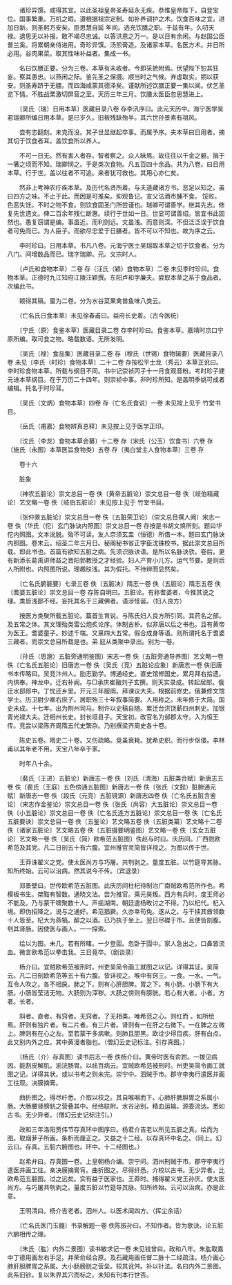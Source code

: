 <!-- { "loadSidebar": true } -->
　　诸珍异馔。咸得其宜。以此圣祖皇帝圣寿延永无疾。恭惟皇帝陛下。自登宝位。国事繁重。万机之暇。遵根据祖宗定制。如补养调护之术。饮食百味之宜。进加日新。则圣躬万安矣。臣思慧自延 年间。选充饮膳之职。于兹有年。久叨天禄。退思无以补报。敢不竭尽忠诚。以答洪恩之万一。是以日有余闲。与赵国公臣普兰奚。将累朝亲侍进用。奇珍异馔。汤煎膏造。及诸家本草。名医方术。并日所必用。谷肉果菜。取其性味补益者。集成一书。

　　名曰饮膳正要。分为三卷。本草有未收者。今即采摭附焉。伏望陛下恕其狂妄。察其愚忠。以燕闲之际。鉴先圣之保摄。顺当时之气候。弃虚取实。期以获安。则圣寿跻于无疆。而四海咸蒙其德泽矣。谨献所述饮膳正要一集以闻。伏乞圣览下情。不胜战栗激切屏营之至。天历三年三月。饮膳太医臣忽思慧进上。

　　〔吴氏（瑞）日用本草〕医藏目录八卷 存李汛序曰。此元天历中。海宁医学吴君瑞卿所编日用本草。是已岁久。旧板残缺殆半。其六世孙景素有祖风。

　　尝有志翻刻。未克而没。其子世显继起卒事。而属予序。夫本草曰日用者。摘其切于饮食者耳。盖饮食所以养人。

　　不可一日无。然有害人者存。智者察之。众人昧焉。故往往以千金之躯。捐于一箸之顷而不知。瑞卿悯之。于是类次食物。凡五百四十余品。共为八卷。曰日用本草。行于世。盖以往者不可追。来者犹可救也。其用心亦仁矣。

　　然非上考神农疗疾本草。及历代名贤所着。与夫道藏诸方书。恶足以知之。虽曰四方之味。不止于此。而因是可推矣。抑观鲁记。宣父沽酒市脯不食。 馁败。色恶失饪。不时之物不食。则饮食固圣门所尝谨也。瑞卿可谓善学。继其先志。修复先世遗文。俾二百余年残仁断惠。续行于世如一日。世显可谓善绍。皆宜书此固然也。愚复窃谓是编。事虽近。而利则远。文虽浅。而意则深。不但泛泛误于饮食者可免而已。为人臣子。而欲尽忠爱于日膳者。皆不可以不知也。故为序之云。

　　李时珍曰。日用本草。书凡八卷。元海宁医士吴瑞取本草之切于饮食者。分为八门。间增数品而已。瑞字瑞卿。元。文宗时人。

　　〔卢氏和食物本草〕二卷 存〔汪氏（颖）食物本草〕二卷 未见李时珍曰。食物本草。正德时九江知府江陵汪颖撰。东阳卢和字廉夫。尝取本草之系于食品者。次编此书。

　　颖得其稿。厘为二卷。分为水谷菜果禽兽鱼味八类云。

　　〔亡名氏日食本草〕未见徐春甫曰。益府长史着。（古今医统）

　　〔宁氏（原）食鉴本草〕医藏目录二卷 存李时珍曰。食鉴本草。嘉靖时京口宁原所编。取可食之物。略载数语。无所发明。

　　〔吴氏（禄）食品集〕医藏目录二卷 存〔穆氏（世锡）食物辑要〕医藏目录八卷 未见〔李氏（时珍）食物本草〕二十二卷 存按松平士龙（秀云）本草正讹曰。李时珍食物本草。所载与纲目不同。书中记崇祯丙子十一月食观音粉。考时珍子建元进本草纲目。在于万历二十四年。则崇祯中事。非时珍所知。是盖明季姚可成者编辑。托名于时珍耳。

　　〔吴氏（文炳）食物本草〕四卷 存〔亡名氏食说〕一卷 未见按上见于 竹堂书目。

　　〔岳氏（甫嘉）食物辨真总释〕未见按上见于医学正印。

　　〔沈氏（李龙）食物本草会纂〕十二卷 存〔宋氏（公玉）饮食书〕六卷 存〔施氏（永图）本草医旨食物类〕五卷 存〔夷白堂主人食物本草〕三卷 存

　　卷十六

　　脏象

　　〔神农五脏论〕崇文总目一卷 佚〔黄帝五脏论〕崇文总目一卷 佚〔岐伯精藏论〕艺文略一卷 佚〔岐伯五脏论〕未见按上见于 竹堂书目。

　　〔张仲景五脏论〕崇文总目一卷 佚〔五脏荣卫论〕（崇文总目撰人阙）宋志一卷 佚〔华氏（佗）玄门脉诀内照图〕崇文总目一卷 存按是书胡文焕所刻。题曰华佗内照图。文本讹脱。殆不可读。友人奈须玄盅（恒德）所借一本。题曰玄门脉诀内照图。卷末云。绍圣二年三月日。秘阁秘书省正字臣沈铢校书。据此崇文总目所载。即此书也。首篇有欲知五脏之病。先须识脉诀语。是所以名脉诀欤。卷后。更有新添长葛禹讲师益之晋阳郭教授之才经验。妇人产育小儿方。运气节要。是则后人所附也。内照图所说。理趣肤浅。其为假托。不待辨而显然矣。

　　〔亡名氏腑脏要〕七录三卷 佚〔五脏决〕隋志一卷 佚〔五脏论〕隋志五卷 佚〔耆婆五脏论〕崇文总目一卷 存陈自明曰。五脏论。有称耆婆者，今推其说之理。类皆浅鄙不经。妄托其名于三藏佛者。语涉怪诞。（妇人良方）

　　按医方类聚所载五脏论。篇首生育说。与陈氏妇人良方所引同。其药名之部。及五常之体。其文理殆类雷公炮炙论序。体制古朴。似非唐以后之书也。且有黄帝为医王。耆婆童子。妙述千端。又禀四大五常。假合成身等语。则所谓托名于耆婆三藏者。而崇文总目所载是也。弟 庭从类聚中录出。别为一卷。

　　〔孙氏（思邈）五脏旁通明鉴图〕宋志一卷 佚〔五脏旁通导养图〕艺文略一卷 佚〔亡名氏五脏论〕旧唐志一卷 佚〔吴氏（竞）五脏论应象〕新唐志一卷 佚旧唐书本传略曰。吴竞汴州人。励志勤学。博通经史。直史馆修国史。累月拜右拾遗。内供奉。神龙中。迁右补阙。与□承庆崔融刘子玄撰。则天实录成。转起居郎。俄迁水部郎中。丁忧还乡里。开元三年服阕。拜谏议大夫。根据前修史。俄兼修文馆学士。历卫尉少卿右庶子。居职殆三十年叙事简要。人用称之。末年修于大简。国史未成。十七年。出为荆州司马。制许以史稿自随。累迁台洪饶蕲四州刺史。加银青光禄大夫。迁相州长史。封长垣县子。天宝初。改官名为邺郡太守。入为恒王传。竞尝以梁陈齐周隋五代史繁杂。乃别撰梁齐周史各十卷。

　　陈史五卷。隋史二十卷。又伤疏略。竞虽衰耗。犹希史职。而行步伛偻。李林甫以其年老不用。天宝八年卒于家。

　　时年八十余。

　　〔裴氏（王进）五脏论〕新唐志一卷 佚〔刘氏（清海）五脏类合赋〕新唐志五卷 佚〔裴氏（王庭）五色傍通五脏图〕新唐志一卷 佚〔张氏（文懿）脏腑通元赋〕新唐志一卷 佚〔段氏（元亮）五脏镜源〕新唐志四卷 佚〔亡名氏五脏含鉴论〕（宋志作金鉴论）崇文总目一卷 佚〔张氏（尚容）大五脏论〕崇文总目一卷 佚〔小五脏论〕崇文总目一卷 佚〔亡名氏连方五脏论〕崇文总目一卷 佚〔亡名氏五脏要诀〕崇文总目一卷 佚〔五鉴论〕艺文略五卷 佚〔五脏类纂〕艺文略十二卷 佚〔诸家五脏论〕艺文略五卷 佚〔五脏摄要明鉴图〕艺文略一卷 佚〔玄女五脏论〕艺文略一卷 佚〔吴氏（简）欧希范五脏图〕佚赵与时曰。庆历间。广西戮欧希范及其党。凡二日剖五十有六腹。宜州推官灵简皆详视之。为图以传于世。

　　王莽诛翟义之党。使太医尚方与巧屠。共刳剥之。量度五脏。以竹筵导其脉。知所终始。云可以治病。然其说今不传。（宾退录）

　　郑景壁曰。世传欧希范五脏图。此庆历间杜杞待制治广南贼欧希范所作也。希模板书生。桀黠有智数。通晓文法。尝为推官。乘元昊叛。西方有兵时。度王师必不能及。乃与蒙干啸聚数十人。声摇湖南。朝廷遣杨畋讨之不得。乃以杞代。杞入境。即伪招降之。说与之通好。希范猖獗。久亦幸苟免。遂从之。与干挟其酋领数十人皆至。杞大为燕犒。醉之以酒。已乃执于坐上。翌日尽磔于市。且使皆剖腹。刳其肾肠。因使医与画人。一一探索。

　　绘以为图。未几。若有所睹。一夕登圊。忽卧于圊中。家人急出之。口鼻皆流血。微言欧希范以拳击我。三日竟卒。（剧谈录）

　　杨介曰。宜贼欧希范被刑时。州吏吴简令画工就图之以记。详得其证。吴简云。凡二日剖欧希范等五十有六腹。皆详视之。喉中有窍三。一食。一水。一气。互令人吹之。各不相戾。肺之下。则有心肝胆脾。胃之下。有小肠。小肠下有大肠。小肠皆莹洁无物。大肠则为滓秽。大肠之傍则有膀胱。若心有大者。小者。方者。长者。

　　斜者。直者。有窍者。无窍者。了无相类。唯希范之心。则红而 。如所绘焉。肝则有独片者。有二片者。有三片者。肾则有一在肝之右微下。一在脾之左微上。脾则有在心之左。至若蒙干多病嗽。则肺且胆黑。欧诠少得目疾。肝有白点。此又别内外之应。其中黄漫者脂也。（僧幻云史记标注。引存真图。）

　　〔杨氏（介）存真图〕读书后志一卷 佚杨介曰。黄帝时医有俞跗。一拨见病因。能割皮解肌。湔浣肠胃。以祛百病云。宜贼欧希范被刑时。州吏吴简令画工就图之记。详得其状。或以书考之则未完。崇宁中。泗贼于市。郡守李夷行遣医并画工往观。决膜摘膏。

　　曲折图之。得尽纤悉。介取以校之。其自喉咽而下。心肺肝脾胆胃之系属小肠。大肠腰肾膀胱之营叠其中。经络联附。水谷泌别。精血运输。源委流达。悉如古书。无少异者。（僧幻云史记标注引。）

　　政和三年洛阳贾伟节存真环中图序曰。杨君介吉老以所见五脏之真。绘而为图。取烟萝子所画。条析而厘正之。又益之十二经。以存真环中名之。（同上。幻云曰。存真。五脏六腑图也。环中。十二经图也。）

　　赵希弁曰。存真图一卷。上皇朝杨介编。崇宁间。泗州刑贼于市。郡守李夷行遣医并画工往。亲决膜摘膏肓。曲折图之。尽得纤悉。介校以古书。无少异者。比欧希范五脏图。过之远矣。实有益于医家也。王莽时。捕得翟义党王孙庆。使太医尚方。与巧屠共刳剥之。量度五脏以竹筵导其脉。知所终始。云可以治病。亦是此意。

　　王明清曰。杨介吉老者。泗州人。以医术闻四方。（挥尘余话）

　　〔亡名氏医门玉髓〕书录解题一卷 佚陈振孙曰。不知作者。皆为歌诀。论五脏六腑相传之理。

　　〔朱氏（肱）内外二景图〕读书敏求记一卷 未见钱曾曰。政和八年。朱肱取嘉 中丁德用画左右手足。并荣俞经合原。及石藏用画任督二脉十二经疏注。杨介画心肺肝胆脾胃之系属。大小肠膀胱之营垒。较其讹舛。补以针法。名曰内外二景图。此系旧钞。复以朱界其穴而标之。未知有刊本行世否。

